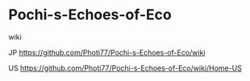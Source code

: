 # Pochi-s-Echoes-of-Eco
wiki

JP https://github.com/Photi77/Pochi-s-Echoes-of-Eco/wiki

US https://github.com/Photi77/Pochi-s-Echoes-of-Eco/wiki/Home-US
